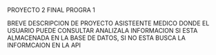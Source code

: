 PROYECTO 2 FINAL PROGRA 1 

BREVE DESCRIPCION DE PROYECTO
ASISTEENTE MEDICO DONDE EL USUARIO PUEDE CONSULTAR ANALIZALA INFORMACION SI ESTA ALMACENADA EN LA BASE DE DATOS, SI NO ESTA BUSCA LA INFORMCAION EN LA API 
